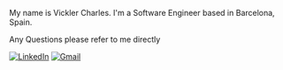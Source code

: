 My name is Vickler Charles. 
I'm a Software Engineer based in Barcelona, Spain.

Any Questions please refer to me directly

[![LinkedIn](https://img.shields.io/badge/linkedin-%230077B5.svg?style=for-the-badge&logo=linkedin&logoColor=white)](https://www.linkedin.com/in/vicklercharles/)
[![Gmail](https://img.shields.io/badge/Gmail-D14836?style=for-the-badge&logo=gmail&logoColor=white)](mailto:vicklercharles@proton.me)
